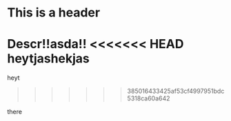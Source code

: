 # This is a header
Descr!!asda!!
<<<<<<< HEAD
heytjashekjas
=======
heyt
>>>>>>> 385016433425af53cf4997951bdc5318ca60a642

there
